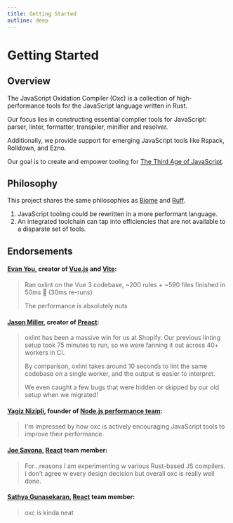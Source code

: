 ```yaml
---
title: Getting Started
outline: deep
---
```


# Getting Started

## Overview

The JavaScript Oxidation Compiler (Oxc) is a collection of high-performance tools for the JavaScript language written in Rust.

Our focus lies in constructing essential compiler tools for JavaScript: parser, linter, formatter, transpiler, minifier and resolver.

Additionally, we provide support for emerging JavaScript tools like Rspack, Rolldown, and Ezno.

Our goal is to create and empower tooling for [The Third Age of JavaScript](https://www.swyx.io/js-third-age).

## Philosophy

This project shares the same philosophies as [Biome][biome] and [Ruff][ruff].

1. JavaScript tooling could be rewritten in a more performant language.
2. An integrated toolchain can tap into efficiencies that are not available to a disparate set of tools.

[biome]: https://biomejs.dev
[ruff]: https://beta.ruff.rs

## Endorsements

#### [Evan You](https://twitter.com/youyuxi/status/1734439543280128030), creator of [Vue.js](https://vuejs.org) and [Vite](https://vitejs.dev):

> Ran oxlint on the Vue 3 codebase, ~200 rules + ~590 files finished in 50ms 🤯 (30ms re-runs)
>
> The performance is absolutely nuts

#### [Jason Miller](https://github.com/developit), creator of [Preact](https://preactjs.com):

> oxlint has been a massive win for us at Shopify. Our previous linting setup took 75 minutes to run, so we were fanning it out across 40+ workers in CI.
>
> By comparison, oxlint takes around 10 seconds to lint the same codebase on a single worker, and the output is easier to interpret.
>
> We even caught a few bugs that were hidden or skipped by our old setup when we migrated!

#### [Yagiz Nizipli](https://github.com/sponsors/anonrig), founder of [Node.js performance team](https://github.com/nodejs/performance):

> I'm impressed by how oxc is actively encouraging JavaScript tools to improve their performance.

#### [Joe Savona](https://x.com/en_JS/status/1676467920334094336), [React](https://react.dev) team member:

> For…reasons I am experimenting w various Rust-based JS compilers. I don’t agree w every design decision but overall oxc is really well done.

#### [Sathya Gunasekaran](https://x.com/_gsathya/status/1676453430263701506), [React](https://react.dev) team member:

> oxc is kinda neat
